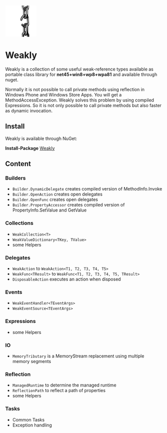 ![Logo](./build/weakly_icon.png?raw=true)
# Weakly

Weakly is a collection of some useful weak-reference types available as portable class library for **net45+win8+wp8+wpa81** and available through nuget.

Normally it is not possible to call private methods using reflection in Windows Phone and Windows Store Apps. You will get a MethodAccessException.
Weakly solves this problem by using compiled Expressions. So it is not only possible to call private methods but also faster as dynamic invocation.


## Install
Weakly is available through NuGet:

**Install-Package** [Weakly](https://www.nuget.org/packages/Weakly/)

## Content

### Builders
* `Builder.DynamicDelegate` creates compiled version of MethodInfo.Invoke
* `Builder.OpenAction` creates open delegates
* `Builder.OpenFunc` creates open delegates
* `Builder.PropertyAccessor` creates compiled version of PropertyInfo.SetValue and GetValue

### Collections
* `WeakCollection<T>`
* `WeakValueDictionary<TKey, TValue>`
* some Helpers

### Delegates
* `WeakAction` to `WeakAction<T1, T2, T3, T4, T5>`
* `WeakFunc<TResult>` to `WeakFunc<T1, T2, T3, T4, T5, TResult>`
* `DisposableAction` executes an action when disposed

### Events
* `WeakEventHandler<TEventArgs>`
* `WeakEventSource<TEventArgs>`

### Expressions
* some Helpers

### IO
* `MemoryTributary` is a MemoryStream replacement using multiple memory segments

### Reflection
* `ManagedRuntime` to determine the managed runtime
* `ReflectionPath` to reflect a path of properties
* some Helpers

### Tasks
* Common Tasks
* Exception handling
